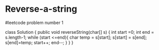 # Reverse-a-string
#leetcode problem number 1

class Solution {
    public void reverseString(char[] s) {
        int start =0;
       int end = s.length-1;
       while (start <=end){
        char temp = s[start];
        s[start] = s[end];
        s[end]=temp;
        start++;
        end--;
      }
    }
}
